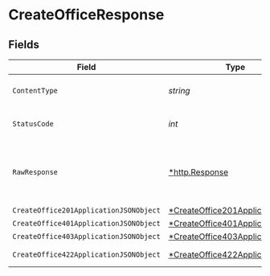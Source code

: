 # CreateOfficeResponse


## Fields

| Field                                                                                        | Type                                                                                         | Required                                                                                     | Description                                                                                  |
| -------------------------------------------------------------------------------------------- | -------------------------------------------------------------------------------------------- | -------------------------------------------------------------------------------------------- | -------------------------------------------------------------------------------------------- |
| `ContentType`                                                                                | *string*                                                                                     | :heavy_check_mark:                                                                           | HTTP response content type for this operation                                                |
| `StatusCode`                                                                                 | *int*                                                                                        | :heavy_check_mark:                                                                           | HTTP response status code for this operation                                                 |
| `RawResponse`                                                                                | [*http.Response](https://pkg.go.dev/net/http#Response)                                       | :heavy_minus_sign:                                                                           | Raw HTTP response; suitable for custom response parsing                                      |
| `CreateOffice201ApplicationJSONObject`                                                       | [*CreateOffice201ApplicationJSON](../../models/operations/createoffice201applicationjson.md) | :heavy_minus_sign:                                                                           | Created                                                                                      |
| `CreateOffice401ApplicationJSONObject`                                                       | [*CreateOffice401ApplicationJSON](../../models/operations/createoffice401applicationjson.md) | :heavy_minus_sign:                                                                           | Unauthenticated                                                                              |
| `CreateOffice403ApplicationJSONObject`                                                       | [*CreateOffice403ApplicationJSON](../../models/operations/createoffice403applicationjson.md) | :heavy_minus_sign:                                                                           | Forbidden                                                                                    |
| `CreateOffice422ApplicationJSONObject`                                                       | [*CreateOffice422ApplicationJSON](../../models/operations/createoffice422applicationjson.md) | :heavy_minus_sign:                                                                           | Invalid data posted                                                                          |